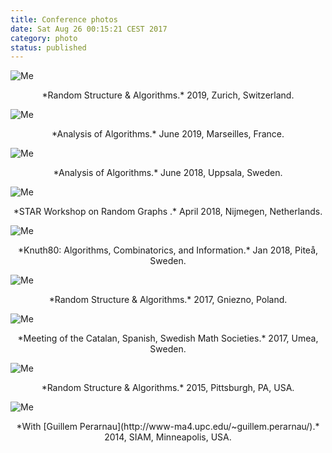 ```yaml
---
title: Conference photos
date: Sat Aug 26 00:15:21 CEST 2017
category: photo
status: published
---
```


![Me]({static}/images/conference/RSA2019.jpg)
<center>
*Random Structure & Algorithms.* 2019, Zurich, Switzerland.
</center>

<!-- END_SUMMARY -->

![Me]({static}/images/conference/aofa2019.jpeg)
<center>
*Analysis of Algorithms.* June 2019, Marseilles, France.
</center>

![Me]({static}/images/conference/aofa2018.jpg)
<center>
*Analysis of Algorithms.* June 2018, Uppsala, Sweden.
</center>

![Me]({static}/images/conference/STAR2018.jpg)
<center>
*STAR Workshop on Random Graphs .* April 2018, Nijmegen, Netherlands.
</center>

![Me]({static}/images/conference/knuth80.jpg)
<center>
*Knuth80: Algorithms, Combinatorics, and Information.* Jan 2018, Piteå, Sweden.
</center>

![Me]({static}/images/conference/RSA2017.jpg)
<center>
*Random Structure & Algorithms.* 2017, Gniezno, Poland.
</center>

![Me]({static}/images/conference/umea-2017.jpg)
<center>
*Meeting of the Catalan, Spanish, Swedish Math Societies.* 2017, Umea, Sweden.
</center>

![Me]({static}/images/conference/11.jpg)
<center>
*Random Structure & Algorithms.* 2015, Pittsburgh, PA, USA.
</center>

![Me]({static}/images/conference/12.jpg)
<center>
*With [Guillem Perarnau](http://www-ma4.upc.edu/~guillem.perarnau/).* 2014, SIAM, Minneapolis, USA.
</center>
